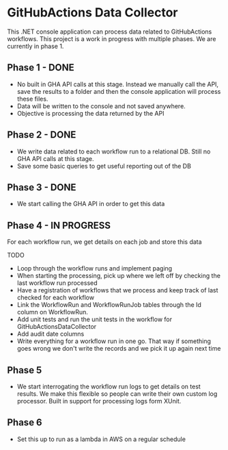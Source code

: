 # GitHubActions Data Collector
This .NET console application can process data related to GitHubActions workflows.
This project is a work in progress with multiple phases. We are currently in phase 1.

## Phase 1 - DONE
* No built in GHA API calls at this stage. Instead we manually call the API, save the results to a folder and then the console application will process these files.
* Data will be written to the console and not saved anywhere.
* Objective is processing the data returned by the API

## Phase 2 - DONE
* We write data related to each workflow run to a relational DB. Still no GHA API calls at this stage.
* Save some basic queries to get useful reporting out of the DB

## Phase 3 - DONE
* We start calling the GHA API in order to get this data

## Phase 4 - IN PROGRESS
For each workflow run, we get details on each job and store this data

TODO
* Loop through the workflow runs and implement paging
* When starting the processing, pick up where we left off by checking the last workflow run processed
* Have a registration of workflows that we process and keep track of last checked for each workflow
* Link the WorkflowRun and WorkflowRunJob tables through the Id column on WorkflowRun.
* Add unit tests and run the unit tests in the workflow for GitHubActionsDataCollector
* Add audit date columns
* Write everything for a workflow run in one go. That way if something goes wrong we don't write the records and we pick it up again next time

## Phase 5
* We start interrogating the workflow run logs to get details on test results. We make this flexible so people can write their own custom log processor. Built in support for processing logs form XUnit.

## Phase 6
* Set this up to run as a lambda in AWS on a regular schedule